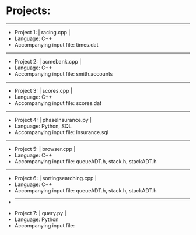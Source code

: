 # Projects:
____
* Project 1: | racing.cpp | 
* Language: C++ 
* Accompanying input file: times.dat
____
* Project 2: | acmebank.cpp | 
* Language: C++ 
* Accompanying input file: smith.accounts
____
* Project 3: | scores.cpp | 
* Language: C++ 
* Accompanying input file: scores.dat
____
* Project 4: | phaseInsurance.py | 
* Language: Python, SQL 
* Accompanying input file: Insurance.sql
____
* Project 5: | browser.cpp | 
* Language: C++ 
* Accompanying input file: queueADT.h, stack.h, stackADT.h
____
* Project 6: | sortingsearching.cpp | 
* Language: C++ 
* Accompanying input file: queueADT.h, stack.h, stackADT.h
* ____
* Project 7: | query.py | 
* Language: Python
* Accompanying input file:

